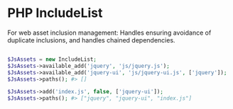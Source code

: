 # PHP IncludeList
For web asset inclusion management: Handles ensuring avoidance of duplicate inclusions, and handles chained dependencies.

```php

$JsAssets = new IncludeList;
$JsAssets->available_add('jquery', 'js/jquery.js');
$JsAssets->available_add('jquery-ui', 'js/jquery-ui.js', ['jquery']);
$JsAssets->paths(); #> []

$JsAssets->add('index.js', false, ['jquery-ui']);
$JsAssets->paths(); #> ["jquery", "jquery-ui", "index.js"]
```


